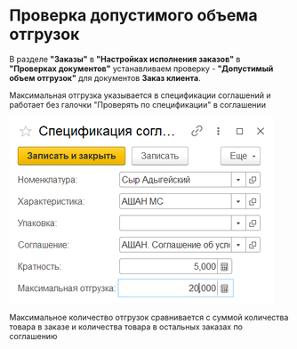 # Проверка допустимого объема отгрузок

В разделе **"Заказы"** в **"Настройках исполнения заказов"** в **"Проверках документов"** устанавливаем проверку - **"Допустимый объем отгрузок"** для документов **Заказ клиента**.

Максимальная отгрузка указывается в спецификации соглашений и работает без галочки "Проверять по спецификации" в соглашении

[![5][5]][5]

Максимальное количество отгрузок сравнивается с суммой количества товара в заказе и количества товара в остальных заказах по соглашению

[5]: CheckingTheAllowedVolumeOfShipments.assets/5.png